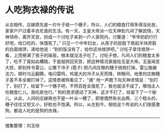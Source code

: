 # 人吃狗衣禄的传说

从古相传，庄嫁原先是一片叶子结一个穗子，所以，人们的粮食打得多得没处放，家家户户过着丰衣尼食的生活。有一天，玉皇大帝派一位天神到凡间了解民情，天神领命，离开天宫，扮成一个讨吃子来到一户人家院内，讨要道：“爷爷奶奶行行好吧，给口吃的，快饿死了。” 只见一个中年妇女，从孩子的屁股下拣起半块弄脏的白面烙饼，递给他说：“别的饭没有了，给你这块烙饼吧。” 讨吃子拿住烙饼一看，上而擦满了孩子的屎尿，根本就没法子吃了。讨吃子想，凡间人们的粮食太多了，吃不了竟如此糟踏，于是就转回天宫，把这种情况禀报给玉皇大帝。玉皇闻言大怒，即刻传令雷公，让撒下冷子 (雹子) 把凡间庄稼的穗子统统打掉。雷公施展法力，顿时乌云翻腾，电闪雷鸣，鸡蛋大的冷子从天而降，转眼间，地里的庄稼穗子差不多全被打掉了。这情景被狗看见了，“通” 地一声跪下向天神求情说：“别打了，别打了，给留下一个穗子吧，不然百姓全饿死了，我也就活不成了，哪怕主人吃粮食仁儿，我吃皮也行。” 狗的恳求感动了天神，这才不打了，给留下了一个秘儿。从此，人间的庄嫁再也不是一叶从一穗了，即使偶然有长出两、三个稳头的，穗子往往又短又小，好粒也不饱满。所以，从古到今，相信这个传说的人们很感激狗，都说人吃的是狗的衣禄。

---

搜集整理：刘玉琮

